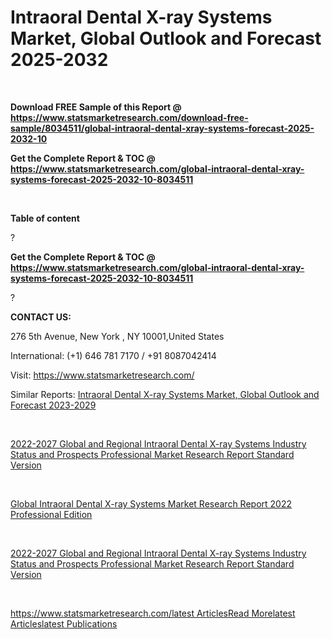 <h1>Intraoral Dental X-ray Systems Market, Global Outlook and Forecast 2025-2032</h1><br/><p><strong>Download FREE Sample of this Report @ <a href="https://www.statsmarketresearch.com/download-free-sample/8034511/global-intraoral-dental-xray-systems-forecast-2025-2032-10">https://www.statsmarketresearch.com/download-free-sample/8034511/global-intraoral-dental-xray-systems-forecast-2025-2032-10</a></strong></p>
 
 
 
 <div><b>Get the Complete Report & TOC @ <a href="https://www.statsmarketresearch.com/global-intraoral-dental-xray-systems-forecast-2025-2032-10-8034511">https://www.statsmarketresearch.com/global-intraoral-dental-xray-systems-forecast-2025-2032-10-8034511</a></b></div>
 
 
 
 <p><br />
 
 <b>Table of content</b></p>
 
 
 
 <p>? </p>
 
 
 
 <div><b>Get the Complete Report & TOC @ <a href="https://www.statsmarketresearch.com/global-intraoral-dental-xray-systems-forecast-2025-2032-10-8034511">https://www.statsmarketresearch.com/global-intraoral-dental-xray-systems-forecast-2025-2032-10-8034511</a></b></div>
 
 
 
 <p>? </p>
 
 
 
 <p><b>CONTACT US:</b><br />
 
 276 5th Avenue, New York , NY 10001,United States<br />
 
 International: (+1) 646 781 7170 / +91 8087042414<br />
 
 Visit: <a href="https://www.statsmarketresearch.com/">https://www.statsmarketresearch.com/</a><br />
 
 Similar Reports: <a href="https://www.statsmarketresearch.com/global-intraoral-dental-xray-systems-forecast-2025-2032-10-8034511">Intraoral Dental X-ray Systems Market, Global Outlook and Forecast 2023-2029</a><br />
 
 <br />
 
 <a href="https://www.statsmarketresearch.com/global-intraoral-dental-xray-systems-forecast-2025-2032-10-8034511">2022-2027 Global and Regional Intraoral Dental X-ray Systems Industry Status and Prospects Professional Market Research Report Standard Version</a><br />
 
 <br />
 
 <a href="https://www.statsmarketresearch.com/global-intraoral-dental-xray-systems-forecast-2025-2032-10-8034511">Global Intraoral Dental X-ray Systems Market Research Report 2022 Professional Edition</a><br />
 
 <br />
 
 <a href="https://www.statsmarketresearch.com/global-intraoral-dental-xray-systems-forecast-2025-2032-10-8034511">2022-2027 Global and Regional Intraoral Dental X-ray Systems Industry Status and Prospects Professional Market Research Report Standard Version</a><br />
 
 <br />
 
 <a href="https://gyeongbokgung.com">https://www.statsmarketresearch.com/</a><a href="https://hallyeomaritime.com">latest Articles</a><a href="https://jingwansa.com">Read More</a><a href="https://nguoiviet.jp/">latest Articles</a><a href="https://www.intelmarketresearch.com/">latest Publications</a></p>
